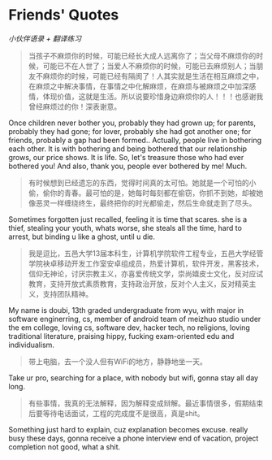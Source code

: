 # Friends' Quotes

*小伙伴语录 + 翻译练习*

> 当孩子不麻烦你的时候，可能已经长大成人远离你了；当父母不麻烦你的时候，可能已不在人世了；当爱人不麻烦你的时候，可能已去麻烦别人；当朋友不麻烦你的时候，可能已经有隔阂了！人其实就是生活在相互麻烦之中，在麻烦之中解决事情，在事情之中化解麻烦，在麻烦与被麻烦之中加深感情，体现价值，这就是生活。所以说要珍惜身边麻烦你的人！！！也感谢我曾经麻烦过的你！深表谢意。

Once children never bother you, probably they had grown up; for parents, probably they had gone; for lover, probably she had got another one; for friends, probably a gap had been formed.. Actually, people live in bothering each other. It is with bothering and being bothered that our relationship grows, our price shows. It is life. So, let's treasure those who had ever bothered you! And also, thank you, people ever bothered by me! Much.

> 有时候想到已经遗忘的东西，觉得时间真的太可怕。她就是一个可怕的小偷，偷你的青春。最可怕的是，她每时每刻都在偷窃，你抓不到她，却被她像恶灵一样缠绕终生，最终把你的时光都偷走，然后生命就走到了尽头。

Sometimes forgotten just recalled, feeling it is time that scares. she is a thief, stealing your youth, whats worse, she steals all the time, hard to arrest, but binding u like a ghost, until u die.

> 我是逗比，五邑大学13届本科生，计算机学院软件工程专业，五邑大学经管学院袂卓移动开发工作室安卓组成员，热爱计算机，软件开发，黑客技术，信仰无神论，讨厌宗教主义，亦喜爱传统文学，崇尚嬉皮士文化，反对应试教育，支持开放式素质教育，支持政治开放，反对个人主义，反对精英主义，支持团队精神。

My name is doubi, 13th graded undergraduate from wyu, with major in software enginerring, cs, member of android team of meizhuo studio under the em college, loving cs, software dev, hacker tech, no religions, loving traditional literature, praising hippy, fucking exam-oriented edu and individualism.

> 带上电脑，去一个没人但有WiFi的地方，静静地坐一天。

Take ur pro, searching for a place, with nobody but wifi, gonna stay all day long.

> 有些事情，我真的无法解释，因为解释变成辩解。最近事情很多，假期结束后要等待电话面试，工程的完成度不是很高，真是shit。

Something just hard to explain, cuz explanation becomes excuse. really busy these days, gonna receive a phone interview end of vacation, project completion not good, what a shit.

